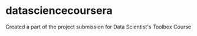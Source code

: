 datasciencecoursera
===================

Created a part of the project submission for Data Scientist's Toolbox Course
